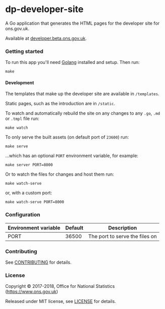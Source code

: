 dp-developer-site
================

A Go application that generates the HTML pages for the developer site for ons.gov.uk. 

Available at [developer.beta.ons.gov.uk](https://developer.beta.ons.gov.uk).

### Getting started

To run this app you'll need [Golang](https://golang.org/) installed and setup. Then run:

```
make
```

#### Development

The templates that make up the developer site are available in `/templates`.

Static pages, such as the introduction are in `/static`.

To watch and automatically rebuild the site on any changes to any `.go`, `.md` or `.tmpl` file run:
```
make watch
```

To only serve the built assets (on default port of `23600`) run:
```
make serve
```

...which has an optional `PORT` environment variable, for example:
```
make server PORT=8000
```

Or to watch the files for changes and host them run:
```
make watch-serve
```
or, with a custom port:
```
make watch-serve PORT=8000
```

### Configuration

| Environment variable        | Default                                | Description
| --------------------------- | ---------------------------------------| -----------
| PORT                        | 36500                                  | The port to serve the files on

### Contributing

See [CONTRIBUTING](CONTRIBUTING.md) for details.

### License

Copyright © 2017-2018, Office for National Statistics (https://www.ons.gov.uk)

Released under MIT license, see [LICENSE](LICENSE.md) for details.
